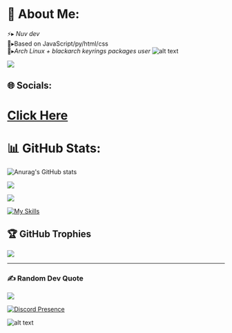 


# 💫 About Me:
⚡▸ *Nuv dev* <br>🔎▸Based on JavaScript/py/html/css<br>🍃▸*Arch Linux + blackarch keyrings packages user*  ![alt text](https://cdn.discordapp.com/emojis/738550945696317501.webp?size=48&quality=lossless)
<br>


[![](https://visitcount.itsvg.in/api?id=Seketsu&label=Count%20viewer&color=12&icon=3&pretty=true)](https://visitcount.itsvg.in)

## 🌐 Socials:

# [Click Here](https://guns.lol/seketsu)


# 📊 GitHub Stats:
![Anurag's GitHub stats](https://github-readme-stats.vercel.app/api?username=Seketsu-org&theme=dark&show_icons=true)

![](https://github-readme-streak-stats.herokuapp.com/?user=Seketsu-org&theme=dark&hide_border=false)<br/>

![](https://github-readme-stats.vercel.app/api/top-langs/?username=Seketsu-org&theme=dark&hide_border=false&include_all_commits=false&count_private=false&layout=compact)

[![My Skills](https://skillicons.dev/icons?i=js,html,css,discord,docker,py,vscode,git&perline=4)](https://skillicons.dev)

## 🏆 GitHub Trophies
![](https://github-profile-trophy.vercel.app/?username=Seketsu-org&theme=radical&no-frame=false&no-bg=true&margin-w=4)


---

### ✍️ Random Dev Quote
![](https://quotes-github-readme.vercel.app/api?type=horizontal&theme=radical)


[![Discord Presence](https://lanyard.cnrad.dev/api/860921402776616970)](https://discord.com/users/860921402776616970) 

 ![alt text](https://raw.githubusercontent.com/trinib/trinib/82213791fa9ff58d3ca768ddd6de2489ec23ffca/images/footer.svg)

